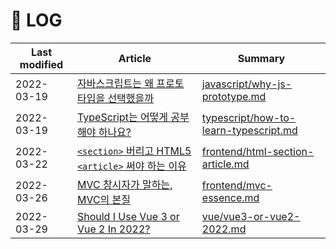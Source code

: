 # 📜 LOG

| Last modified | Article | Summary |
| --- | --- | --- |
| 2022-03-19 | [자바스크립트는 왜 프로토타입을 선택했을까](https://medium.com/@limsungmook/%EC%9E%90%EB%B0%94%EC%8A%A4%ED%81%AC%EB%A6%BD%ED%8A%B8%EB%8A%94-%EC%99%9C-%ED%94%84%EB%A1%9C%ED%86%A0%ED%83%80%EC%9E%85%EC%9D%84-%EC%84%A0%ED%83%9D%ED%96%88%EC%9D%84%EA%B9%8C-997f985adb42) | [javascript/why-js-prototype.md](./javascript/why-js-prototype.md) |
| 2022-03-19 | [TypeScript는 어떻게 공부해야 하나요?](https://yozm.wishket.com/magazine/detail/1376/) | [typescript/how-to-learn-typescript.md](./typescript/how-to-learn-typescript.md) |
| 2022-03-22 | [`<section>` 버리고 HTML5 `<article>` 써야 하는 이유](https://webactually.com/2020/03/03/%3Csection%3E%EC%9D%84-%EB%B2%84%EB%A6%AC%EA%B3%A0-HTML5-%3Carticle%3E%EC%9D%84-%EC%8D%A8%EC%95%BC-%ED%95%98%EB%8A%94-%EC%9D%B4%EC%9C%A0/) | [frontend/html-section-article.md](./frontend/html-section-article.md) |
| 2022-03-26 | [MVC 창시자가 말하는, MVC의 본질](https://velog.io/@eddy_song/mvc) | [frontend/mvc-essence.md](./frontend/mvc-essence.md) |
| 2022-03-29 | [Should I Use Vue 3 or Vue 2 In 2022?](https://javascript.plainenglish.io/should-i-use-vue-3-or-vue-2-in-2022-ba09c8059233) | [vue/vue3-or-vue2-2022.md](./vue/vue3-or-vue2-2022.md) |
